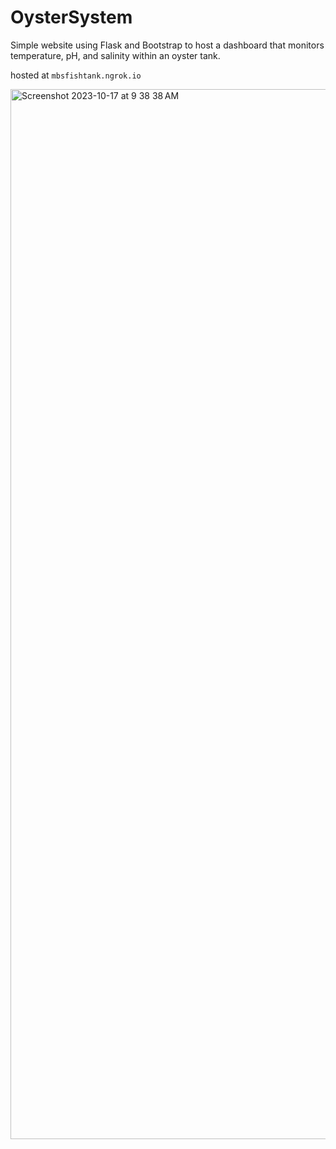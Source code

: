 # OysterSystem
Simple website using Flask and Bootstrap to host a dashboard that monitors temperature, pH, and salinity within an oyster tank.

hosted at `mbsfishtank.ngrok.io`

<img width="1680" alt="Screenshot 2023-10-17 at 9 38 38 AM" src="https://github.com/JohannesWM/OysterSystem/assets/56010135/7004878b-6d54-46c4-ac4a-8dae87b28f24">
